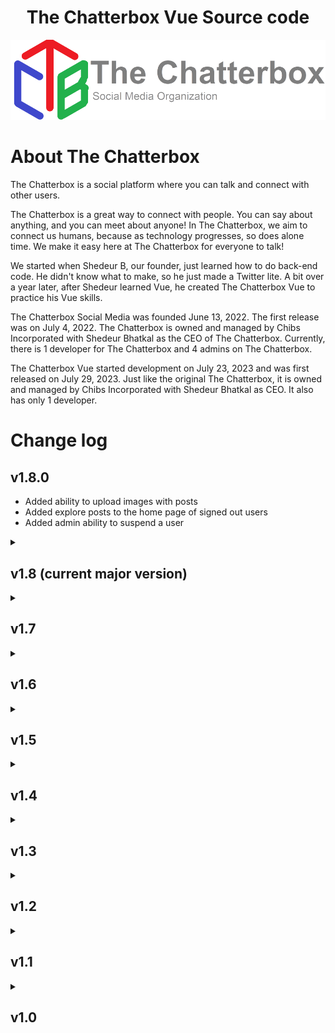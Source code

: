 <h1 align='center'>The Chatterbox Vue Source code</h1>

<img src='/public/TheChatterbox.png' alt='TCB Logo'>

# About The Chatterbox

The Chatterbox is a social platform where you can talk and connect with other users.

The Chatterbox is a great way to connect with people. You can say about anything, and you can meet about anyone! In The Chatterbox, we aim to connect us humans, because as technology progresses, so does alone time. We make it easy here at The Chatterbox for everyone to talk! 

We started when Shedeur B, our founder, just learned how to do back-end code. He didn't know what to make, so he just made a Twitter lite. A bit over a year later, after Shedeur learned Vue, he created The Chatterbox Vue to practice his Vue skills.

The Chatterbox Social Media was founded June 13, 2022. The first release was on July 4, 2022. The Chatterbox is owned and managed by Chibs Incorporated with Shedeur Bhatkal as the CEO of The Chatterbox. Currently, there is 1 developer for The Chatterbox and 4 admins on The Chatterbox.

The Chatterbox Vue started development on July 23, 2023 and was first released on July 29, 2023. Just like the original The Chatterbox, it is owned and managed by Chibs Incorporated with Shedeur Bhatkal as CEO. It also has only 1 developer.

# Change log

## v1.8.0
- Added ability to upload images with posts
- Added explore posts to the home page of signed out users
- Added admin ability to suspend a user

<details>
  <summary><h2>v1.8 (current major version)</h2></summary>

  ### v1.8.0 (current version)
  - Added ability to upload images with posts
  - Added explore posts to the home page of signed out users
  - Added admin ability to suspend a user
</details>

<details>
  <summary><h2>v1.7</h2></summary>

  ### v1.7.0
  - Added "Forgot password" option when signing in
  - Added ability to change email
  - Added ability to change password
  - Added ability to delete account
  - Minor bug fixes
</details>

<details>
  <summary><h2>v1.6</h2></summary>

  ### v1.6.01
  - Minor bug fixes
  - Removed outdated beta tag for The Chatterbox Chat

  ### v1.6.0
  - Added The Chatterbox Chat: a private chat app
  - Minor bug fixes
</details>

<details>
  <summary><h2>v1.5</h2></summary>

  ### v1.5.2
  - Improved navigation layout
  - Minor bug fixes
  
  **Beta features**
  - Added "The Chatterbox Chat" beta

  <hr>

  ### v1.5.1
  - Added secondary profile color customization
  - Links now turn into functioning links
  - Minor bug fixes

  <hr>

  ### v1.5.0
  - Added profile color customization
  - Added hashtags
  - Added explore page
  - Added search page
  - Minor bug fixes
</details>

<details>
  <summary><h2>v1.4</h2></summary>

  ### v1.4.0
  - Added comments tab on profiles
  - Added likes tab on profiles
  - Added post quoting
  - Added "Skip navigation" button
  - Minor bug fixes
</details>

<details>
  <summary><h2>v1.3</h2></summary>

  ### v1.3.01
  - Fixed the @'s bug

  <hr>

  ### v1.3.0
  - @-ing someone will link to them and will notify them
  - Pinned posts to profile
  - Pinned comments to posts
  - Comic sans font toggle
</details>

<details>
  <summary><h2>v1.2</h2></summary>
  
  ### v1.2.0
  - Added comment replies
  - Added saves
  - Made comment notifications highlight the comment
</details>

<details>
  <summary><h2>v1.1</h2></summary>

  ### v1.1.01
  - Fixed mobile layout

  <hr>
  
  ### v1.1.0
  - Added profile pictures
  - Added notifications
  - Added ability to see likes on posts and comments
  - Added verification system
  - Added admin system
  - Added ticket/support system
  - Added user search
  - Added profile links
  - Added privacy policy
</details>

<details>
  <summary><h2>v1.0</h2></summary>

  ### v1.0.1
  - Added comment counter
  - Added time for dates today
  - Minor bug fixes

  <hr>

  ### v1.0.01
  - Minor bug fixes

  <hr>
  
  ### 1.0.0
  - First release of The Chatterbox Vue
</details>